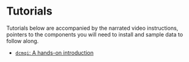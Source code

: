 # Tutorials

Tutorials below are accompanied by the narrated video instructions, pointers to the components you will need to install and sample data to follow along.

* [`dcmqi`: A hands-on introduction](http://qiicr.org/dcmqi-guide/tutorials/intro.html)


